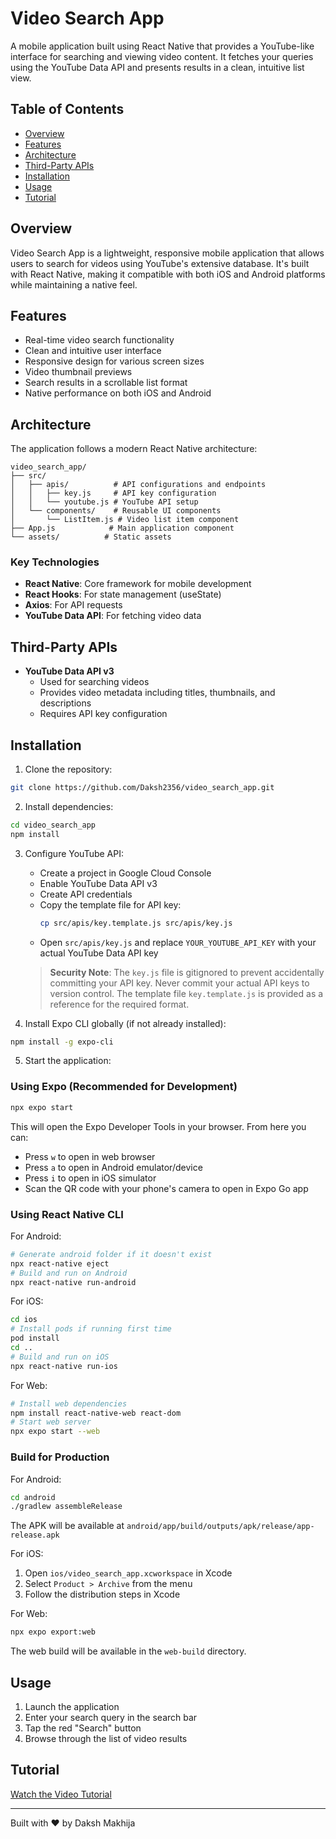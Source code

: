 # Video Search App

A mobile application built using React Native that provides a YouTube-like interface for searching and viewing video content. It fetches your queries using the YouTube Data API and presents results in a clean, intuitive list view.

## Table of Contents
- [Overview](#overview)
- [Features](#features)
- [Architecture](#architecture)
- [Third-Party APIs](#third-party-apis)
- [Installation](#installation)
- [Usage](#usage)
- [Tutorial](#tutorial)

## Overview
Video Search App is a lightweight, responsive mobile application that allows users to search for videos using YouTube's extensive database. It's built with React Native, making it compatible with both iOS and Android platforms while maintaining a native feel.

## Features
- Real-time video search functionality
- Clean and intuitive user interface
- Responsive design for various screen sizes
- Video thumbnail previews
- Search results in a scrollable list format
- Native performance on both iOS and Android

## Architecture
The application follows a modern React Native architecture:

```
video_search_app/
├── src/
│   ├── apis/          # API configurations and endpoints
│   │   ├── key.js     # API key configuration
│   │   └── youtube.js # YouTube API setup
│   └── components/    # Reusable UI components
│       └── ListItem.js # Video list item component
├── App.js            # Main application component
└── assets/          # Static assets
```

### Key Technologies
- **React Native**: Core framework for mobile development
- **React Hooks**: For state management (useState)
- **Axios**: For API requests
- **YouTube Data API**: For fetching video data

## Third-Party APIs
- **YouTube Data API v3**
  - Used for searching videos
  - Provides video metadata including titles, thumbnails, and descriptions
  - Requires API key configuration

## Installation
1. Clone the repository:
```bash
git clone https://github.com/Daksh2356/video_search_app.git
```

2. Install dependencies:
```bash
cd video_search_app
npm install
```

3. Configure YouTube API:
   - Create a project in Google Cloud Console
   - Enable YouTube Data API v3
   - Create API credentials
   - Copy the template file for API key:
     ```bash
     cp src/apis/key.template.js src/apis/key.js
     ```
   - Open `src/apis/key.js` and replace `YOUR_YOUTUBE_API_KEY` with your actual YouTube Data API key
   
   > **Security Note**: The `key.js` file is gitignored to prevent accidentally committing your API key.
   > Never commit your actual API keys to version control.
   > The template file `key.template.js` is provided as a reference for the required format.

4. Install Expo CLI globally (if not already installed):
```bash
npm install -g expo-cli
```

5. Start the application:

### Using Expo (Recommended for Development)
```bash
npx expo start
```
This will open the Expo Developer Tools in your browser. From here you can:
- Press `w` to open in web browser
- Press `a` to open in Android emulator/device
- Press `i` to open in iOS simulator
- Scan the QR code with your phone's camera to open in Expo Go app

### Using React Native CLI

For Android:
```bash
# Generate android folder if it doesn't exist
npx react-native eject
# Build and run on Android
npx react-native run-android
```

For iOS:
```bash
cd ios
# Install pods if running first time
pod install
cd ..
# Build and run on iOS
npx react-native run-ios
```

For Web:
```bash
# Install web dependencies
npm install react-native-web react-dom
# Start web server
npx expo start --web
```

### Build for Production

For Android:
```bash
cd android
./gradlew assembleRelease
```
The APK will be available at `android/app/build/outputs/apk/release/app-release.apk`

For iOS:
1. Open `ios/video_search_app.xcworkspace` in Xcode
2. Select `Product > Archive` from the menu
3. Follow the distribution steps in Xcode

For Web:
```bash
npx expo export:web
```
The web build will be available in the `web-build` directory.

## Usage
1. Launch the application
2. Enter your search query in the search bar
3. Tap the red "Search" button
4. Browse through the list of video results

## Tutorial
[Watch the Video Tutorial](https://drive.google.com/file/d/1Te3PcEqcWcpghIDqVkKq7B4SQMAM6gJ2/view?usp=sharing)

---
Built with ❤️ by Daksh Makhija